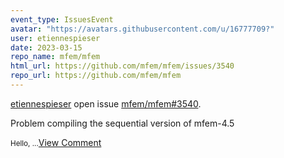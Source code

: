 ```yaml
---
event_type: IssuesEvent
avatar: "https://avatars.githubusercontent.com/u/16777709?"
user: etiennespieser
date: 2023-03-15
repo_name: mfem/mfem
html_url: https://github.com/mfem/mfem/issues/3540
repo_url: https://github.com/mfem/mfem
---
```


<a href='https://github.com/etiennespieser' target='_blank'>etiennespieser</a> open issue <a href='https://github.com/mfem/mfem/issues/3540' target='_blank'>mfem/mfem#3540</a>.

<p>Problem compiling the sequential version of mfem-4.5</p><small>Hello,...</small><a href='https://github.com/mfem/mfem/issues/3540' target='_blank'>View Comment</a>